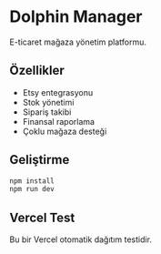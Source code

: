 # Dolphin Manager

E-ticaret mağaza yönetim platformu.

## Özellikler
- Etsy entegrasyonu
- Stok yönetimi
- Sipariş takibi
- Finansal raporlama
- Çoklu mağaza desteği

## Geliştirme
```bash
npm install
npm run dev
```

## Vercel Test

Bu bir Vercel otomatik dağıtım testidir. 